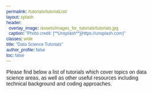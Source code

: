 ```yaml
---
permalink: /tutorials/tutorialList/
layout: splash
header:
  overlay_image: /assets/images_for_tutorials/tutorials.jpg
  caption: "Photo credit: [**Unsplash**](https://unsplash.com)"
classes: wide
title: "Data Science Tutorials"
author_profile: false
toc: false
---
```


Please find below a list of tutorials which cover topics on data science areas, as well as other useful resources including technical background and coding approaches.

<html>

<head>

  <link rel="stylesheet" href="https://cdnjs.cloudflare.com/ajax/libs/font-awesome/4.7.0/css/font-awesome.min.css">
    <style>
        @import url("https://fonts.googleapis.com/css2?family=Poppins:wght@300;400;500;700;800&display=swap");
* {
  margin: 0;
  padding: 0;
  box-sizing: border-box;
  font-family: "Poppins", sans-serif;
}

body {
  display: flex;
  justify-content: center;
  align-items: center;
  flex-wrap: wrap;
  min-height: 100vh;
  background: #f8f8f9;
}

body .container {
  display: flex;
  justify-content: center;
  align-items: center;
  flex-wrap: wrap;
  max-width: 1200px;
  margin: 40px 0;
}

body .container .card {
  position: relative;
  min-width: 320px;
  height: 440px;
  box-shadow: inset 5px 5px 5px rgba(0, 0, 0, 0.2),
    inset -5px -5px 15px rgba(255, 255, 255, 0.1),
    5px 5px 15px rgba(40, 32, 162, 0.3), -5px -5px 15px rgba(255, 255, 255, 0.1);
  border-radius: 15px;
  margin: 30px;
  transition: 0.5s;
}


body .container .card:nth-child(s) .box .content a {
  background: #87aed716;
}

body .container .card .box {
  position: absolute;
  top: 20px;
  left: 20px;
  right: 20px;
  bottom: 20px;
  background: #6a88c675;
  border-radius: 15px;
  display: flex;
  justify-content: center;
  align-items: center;
  overflow: hidden;
  transition: 0.5s;
}


body .container .card .box:before {
  content: "";
  position: absolute;
  top: 0;
  left: 0;
  width: 50%;
  height: 100%;
  background: rgba(26, 9, 124, 0.03);
}

body .container .card .box .content {
  padding: 20px;
  text-align: center;
}

body .container .card .box .content h2 {
  position: absolute;
  top: -10px;
  right: 30px;
  font-size: 6rem;
  color: rgba(255, 255, 255, 0.1);
}

body .container .card .box .content h3 {
  font-size: 1.0rem;
  color: #fff;
  z-index: 1;
  transition: 0.5s;
  margin-bottom: 15px;
}

body .container .card .box .content p {
  font-size: 0.6rem;
  font-weight: 300;
  color: rgba(255, 255, 255, 0.9);
  z-index: 1;
  transition: 0.5s;
}


body .container .card .box .content a:hover {
  color: #000;
}

    </style>
</head>

<body>
    <div class="container">
        
      <div class="card">
          <div class="box">
            <div class="content">
              <h2>01</h2>
              <h3>Machine Learning Background</h3>
              <p><i class="fa-sharp fa-solid fa-desktop"></i> <a href="/tutorial/whatIsML/">What is Machine Learning?</a></p>
              <p><i class="fa fa-cloud"></i> <a href="/tutorial/whatIsML/">Supervised Learning</a></p>
              <p><i class="fa fa-cloud"></i> <a href="/tutorial/whatIsML/">Unsupervised Learning</a></p>
              <p><i class="fa fa-cloud"></i> <a href="/tutorial/whatIsML/">Comparison of methods</a></p>
              <p><i class="fa fa-cloud"></i> <a href="/tutorial/whatIsML/">Real-world applications</a></p>
              <p><i class="fa fa-cloud"></i> <a href="/tutorial/whatIsML/">Applications for actuaries</a></p>
            </div>
          </div>
      </div>
      
      <div class="card">
        <div class="box">
          <div class="content">
            <h2>02</h2>
            <h3>Supervised Learning</h3>
            <p><a href="/tutorial/whatIsML/">What is Machine Learning?</a></p>
            <p><a href="/tutorial/whatIsML/">Supervised Learning</a></p>
            <p><a href="/tutorial/whatIsML/">Unsupervised Learning</a></p>
            <p><a href="/tutorial/whatIsML/">Comparison of methods</a></p>
            <p><a href="/tutorial/whatIsML/">Real-world applications</a></p>
            <p><a href="/tutorial/whatIsML/">Applications for actuaries</a></p>
          </div>
        </div>
    </div>

    <div class="card">
      <div class="box">
        <div class="content">
          <h2>03</h2>
          <h3>Unsupervised Learning</h3>
          <p><a href="/tutorial/whatIsML/">What is Machine Learning?</a></p>
          <p><a href="/tutorial/whatIsML/">Supervised Learning</a></p>
          <p><a href="/tutorial/whatIsML/">Unsupervised Learning</a></p>
          <p><a href="/tutorial/whatIsML/">Comparison of methods</a></p>
          <p><a href="/tutorial/whatIsML/">Real-world applications</a></p>
          <p><a href="/tutorial/whatIsML/">Applications for actuaries</a></p>
        </div>
      </div>
  </div>
      
    </div>

</body>

</html>
